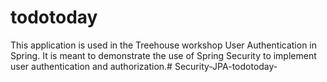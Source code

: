 # todotoday
This application is used in the Treehouse workshop User Authentication in Spring. It is meant to demonstrate the use of Spring Security to implement user authentication and authorization.# Security-JPA-todotoday-
